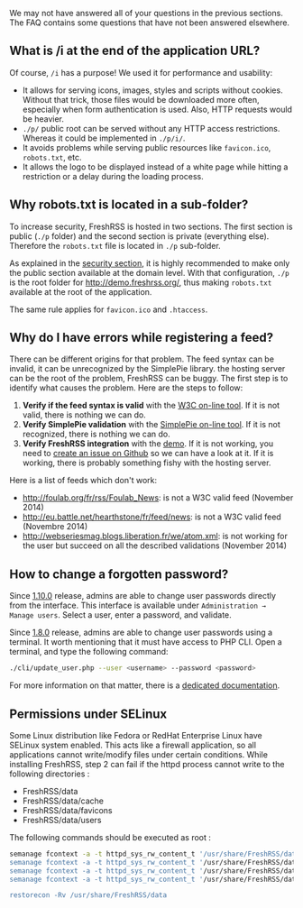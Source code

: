 We may not have answered all of your questions in the previous sections. The FAQ contains some questions that have not been answered elsewhere.

## What is /i at the end of the application URL?

Of course, ```/i``` has a purpose! We used it for performance and usability:

* It allows for serving icons, images, styles and scripts without cookies. Without that trick, those files would be downloaded more often, especially when form authentication is used. Also, HTTP requests would be heavier.
* ```./p/``` public root can be served without any HTTP access restrictions. Whereas it could be implemented in ```./p/i/```.
* It avoids problems while serving public resources like ```favicon.ico```, ```robots.txt```, etc.
* It allows the logo to be displayed instead of a white page while hitting a restriction or a delay during the loading process.

## Why robots.txt is located in a sub-folder?

To increase security, FreshRSS is hosted in two sections. The first section is public (```./p``` folder) and the second section is private (everything else). Therefore the ```robots.txt``` file is located in ```./p``` sub-folder.

As explained in the [security section](/en/User_documentation/Installation/Security), it is highly recommended to make only the public section available at the domain level. With that configuration, ```./p``` is the root folder for http://demo.freshrss.org/, thus making ```robots.txt``` available at the root of the application.

The same rule applies for ```favicon.ico``` and ```.htaccess```.

## Why do I have errors while registering a feed?

There can be different origins for that problem.
The feed syntax can be invalid, it can be unrecognized by the SimplePie library. the hosting server can be the root of the problem, FreshRSS can be buggy.
The first step is to identify what causes the problem.
Here are the steps to follow:

1. __Verify if the feed syntax is valid__ with the [W3C on-line tool](http://validator.w3.org/feed/ "RSS and Atom feed validator"). If it is not valid, there is nothing we can do.
1. __Verify SimplePie validation__ with the [SimplePie on-line tool](http://simplepie.org/demo/ "SimplePie official demo"). If it is not recognized, there is nothing we can do.
1. __Verify FreshRSS integration__ with the [demo](http://demo.freshrss.org "FreshRSS official demo"). If it is not working, you need to [create an issue on Github](https://github.com/FreshRSS/FreshRSS/issues/new "Create an issue for FreshRSS") so we can have a look at it. If it is working, there is probably something fishy with the hosting server.

Here is a list of feeds which don't work:

* http://foulab.org/fr/rss/Foulab_News: is not a W3C valid feed (November 2014)
* http://eu.battle.net/hearthstone/fr/feed/news: is not a W3C valid feed (Novembre 2014)
* http://webseriesmag.blogs.liberation.fr/we/atom.xml: is not working for the user but succeed on all the described validations (November 2014)

## How to change a forgotten password?

Since [1.10.0](https://github.com/FreshRSS/FreshRSS/releases/tag/1.10.0) release, admins are able to change user passwords directly from the interface. This interface is available under  ```Administration → Manage users```.
Select a user, enter a password, and validate.

Since [1.8.0](https://github.com/FreshRSS/FreshRSS/releases/tag/1.8.0) release, admins are able to change user passwords using a terminal. It worth mentioning that it must have access to PHP CLI. Open a terminal, and type the following command:
```sh
./cli/update_user.php --user <username> --password <password>
```
For more information on that matter, there is a [dedicated documentation](../../cli/README.md).

## Permissions under SELinux

Some Linux distribution like Fedora or RedHat Enterprise Linux have SELinux system enabled. This acts like a firewall application, so all applications cannot write/modify files under certain conditions. While installing FreshRSS, step 2 can fail if the httpd process cannot write to the following directories : 

 - FreshRSS/data
 - FreshRSS/data/cache
 - FreshRSS/data/favicons
 - FreshRSS/data/users

The following commands should be executed as root :

```sh
semanage fcontext -a -t httpd_sys_rw_content_t '/usr/share/FreshRSS/data
semanage fcontext -a -t httpd_sys_rw_content_t '/usr/share/FreshRSS/data/cache'
semanage fcontext -a -t httpd_sys_rw_content_t '/usr/share/FreshRSS/data/users'
semanage fcontext -a -t httpd_sys_rw_content_t '/usr/share/FreshRSS/data/favicons'

restorecon -Rv /usr/share/FreshRSS/data
```